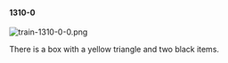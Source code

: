 #### 1310-0
![train-1310-0-0.png](https://github.com/lil-lab/nlvr/raw/master/nlvr/train/images/73/train-1310-0-0.png "train-1310-0-0.png")

There is a box with a yellow triangle and two black items.